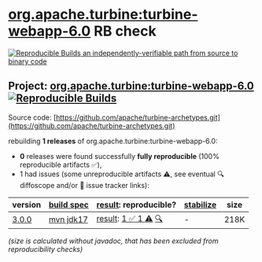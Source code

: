 [org.apache.turbine:turbine-webapp-6.0](https://central.sonatype.com/artifact/org.apache.turbine/turbine-webapp-6.0/versions) RB check
=======

[![Reproducible Builds](https://reproducible-builds.org/images/logos/rb.svg) an independently-verifiable path from source to binary code](https://reproducible-builds.org/)

## Project: [org.apache.turbine:turbine-webapp-6.0](https://central.sonatype.com/artifact/org.apache.turbine/turbine-webapp-6.0/versions) [![Reproducible Builds](https://img.shields.io/endpoint?url=https://raw.githubusercontent.com/jvm-repo-rebuild/reproducible-central/master/content/org/apache/turbine/turbine-webapp-6.0/badge.json)](https://github.com/jvm-repo-rebuild/reproducible-central/blob/master/content/org/apache/turbine/turbine-webapp-6.0/README.md)

Source code: [https://github.com/apache/turbine-archetypes.git](https://github.com/apache/turbine-archetypes.git)

rebuilding **1 releases** of org.apache.turbine:turbine-webapp-6.0:
- **0** releases were found successfully **fully reproducible** (100% reproducible artifacts :white_check_mark:),
- 1 had issues (some unreproducible artifacts :warning:, see eventual :mag: diffoscope and/or :memo: issue tracker links):

| version | [build spec](/BUILDSPEC.md) | [result](https://reproducible-builds.org/docs/jvm/): reproducible? | [stabilize](https://github.com/google/oss-rebuild/blob/main/cmd/stabilize/README.md) | size |
| -- | --------- | ------ | ------ | -- |
| [3.0.0](https://central.sonatype.com/artifact/org.apache.turbine/turbine-webapp-6.0/3.0.0/pom) | [mvn jdk17](turbine-webapp-6.0-3.0.0.buildspec) | [result](turbine-webapp-6.0-3.0.0.buildinfo): [1 :white_check_mark:  1 :warning:](turbine-webapp-6.0-3.0.0.buildcompare) [:mag:](turbine-webapp-6.0-3.0.0.diffoscope) | - | 218K |

<i>(size is calculated without javadoc, that has been excluded from reproducibility checks)</i>
